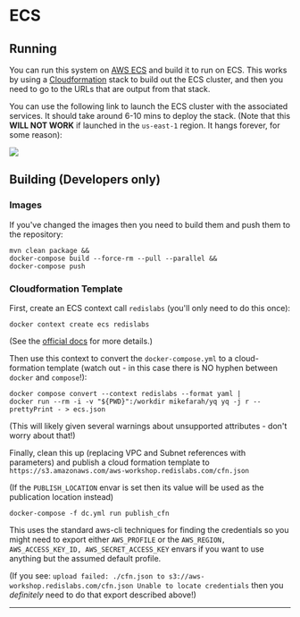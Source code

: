 # ECS
## Running
You can run this system on [AWS ECS] and build it to run on ECS. This works by using a [Cloudformation] stack to build out the ECS cluster, and then you need to go to the URLs that are output from that stack.

You can use the following link to launch the ECS cluster with the associated services. It should take around 6-10 mins to deploy the stack. (Note that this **WILL NOT WORK** if launched in the `us-east-1` region. It hangs forever, for some reason):

<a href="https://console.aws.amazon.com/cloudformation/home?region=us-east-1#/stacks/create/review?stackName=aws-cfn&templateURL=https://s3.amazonaws.com/aws-workshop-cfn.redislabs.com/cfn.json"><img src="https://s3.amazonaws.com/cloudformation-examples/cloudformation-launch-stack.png"></a>

## Building (Developers only)
### Images
If you've changed the images then you need to build them and push them to the repository:

```
mvn clean package &&
docker-compose build --force-rm --pull --parallel &&
docker-compose push
```
### Cloudformation Template
First, create an ECS context call `redislabs` (you'll only need to do this once):

```
docker context create ecs redislabs
```
(See the [official docs](https://docs.docker.com/engine/context/ecs-integration/#create-aws-context) for more details.)

Then use this context to convert the `docker-compose.yml` to a cloud-formation template (watch out - in this case there is NO hyphen between `docker` and `compose`!):

```
docker compose convert --context redislabs --format yaml |
docker run --rm -i -v "${PWD}":/workdir mikefarah/yq yq -j r --prettyPrint - > ecs.json
```
(This will likely given several warnings about unsupported attributes - don't worry about that!)

Finally, clean this up (replacing VPC and Subnet references with parameters) and publish a cloud formation template to `https://s3.amazonaws.com/aws-workshop.redislabs.com/cfn.json`

(If the `PUBLISH_LOCATION` envar is set then its value will be used as the publication location instead)

```
docker-compose -f dc.yml run publish_cfn
```
This uses the standard aws-cli techniques for finding the credentials so you might need to export either `AWS_PROFILE` or the `AWS_REGION, AWS_ACCESS_KEY_ID, AWS_SECRET_ACCESS_KEY` envars if you want to use anything but the assumed default profile.

(If you see: `upload failed: ./cfn.json to s3://aws-workshop.redislabs.com/cfn.json Unable to locate credentials` then you *definitely* need to do that export described above!)



----------
[AWS ECS]: https://aws.amazon.com/ecs/
[Cloudformation]: https://aws.amazon.com/cloudformation/
